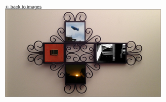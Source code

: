 <script>document.title="𝗯𝘂𝗹𝗹𝘁𝗼𝘄𝗻.𝟮𝟬𝟮𝟮 | playtime2"</script>
<div class="goback">
<a href="/images/">&larr; back to images</a>
</div>
<div style="text-align:center;">
<img style="max-width:100%;" src="/images/playtime2.jpg" alt="">
</div>
